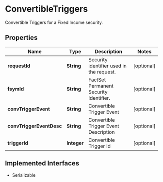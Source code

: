 

# ConvertibleTriggers

Convertible Triggers for a Fixed Income security.

## Properties

Name | Type | Description | Notes
------------ | ------------- | ------------- | -------------
**requestId** | **String** | Security identifier used in the request. |  [optional]
**fsymId** | **String** | FactSet Permanent Security Identifier. |  [optional]
**convTriggerEvent** | **String** | Convertible Trigger Event |  [optional]
**convTriggerEventDesc** | **String** | Convertible Trigger Event Description |  [optional]
**triggerId** | **Integer** | Convertible Trigger Id |  [optional]


## Implemented Interfaces

* Serializable


